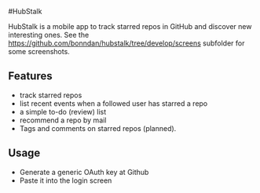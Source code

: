 #HubStalk

HubStalk is a mobile app to track starred repos in GitHub and discover new interesting ones. See the https://github.com/bonndan/hubstalk/tree/develop/screens subfolder
for some screenshots.

## Features

* track starred repos
* list recent events when a followed user has starred a repo
* a simple to-do (review) list
* recommend a repo by mail
* Tags and comments on starred repos (planned).

## Usage

* Generate a generic OAuth key at Github
* Paste it into the login screen
